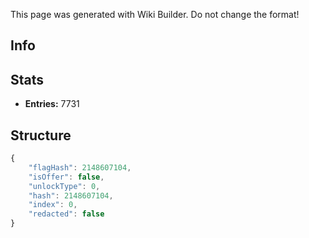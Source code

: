<span class="wiki-builder">This page was generated with Wiki Builder. Do not change the format!</span>

## Info

## Stats
* **Entries:** 7731

## Structure
```javascript
{
    "flagHash": 2148607104,
    "isOffer": false,
    "unlockType": 0,
    "hash": 2148607104,
    "index": 0,
    "redacted": false
}
```
